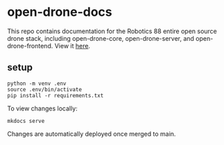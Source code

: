 # open-drone-docs

This repo contains documentation for the Robotics 88 entire open source drone stack, including open-drone-core, open-drone-server, and open-drone-frontend. View it [here](https://robotics-88.github.io/open-drone-docs).

## setup
```
python -m venv .env
source .env/bin/activate
pip install -r requirements.txt
```
To view changes locally:
```
mkdocs serve
```

Changes are automatically deployed once merged to main.